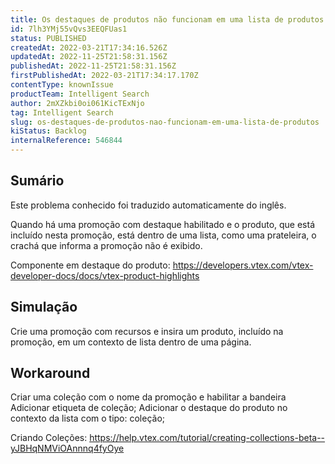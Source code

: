 ```yaml
---
title: Os destaques de produtos não funcionam em uma lista de produtos
id: 7lh3YMj55vQvs3EEQFUas1
status: PUBLISHED
createdAt: 2022-03-21T17:34:16.526Z
updatedAt: 2022-11-25T21:58:31.156Z
publishedAt: 2022-11-25T21:58:31.156Z
firstPublishedAt: 2022-03-21T17:34:17.170Z
contentType: knownIssue
productTeam: Intelligent Search
author: 2mXZkbi0oi061KicTExNjo
tag: Intelligent Search
slug: os-destaques-de-produtos-nao-funcionam-em-uma-lista-de-produtos
kiStatus: Backlog
internalReference: 546844
---
```


## Sumário

<div class="alert alert-info">
  <p>Este problema conhecido foi traduzido automaticamente do inglês.</p>
</div>


Quando há uma promoção com destaque habilitado e o produto, que está incluído nesta promoção, está dentro de uma lista, como uma prateleira, o crachá que informa a promoção não é exibido.

Componente em destaque do produto: https://developers.vtex.com/vtex-developer-docs/docs/vtex-product-highlights



## Simulação


Crie uma promoção com recursos e insira um produto, incluído na promoção, em um contexto de lista dentro de uma página.



## Workaround


Criar uma coleção com o nome da promoção e habilitar a bandeira Adicionar etiqueta de coleção;
Adicionar o destaque do produto no contexto da lista com o tipo: coleção;

Criando Coleções: https://help.vtex.com/tutorial/creating-collections-beta--yJBHqNMViOAnnnq4fyOye

